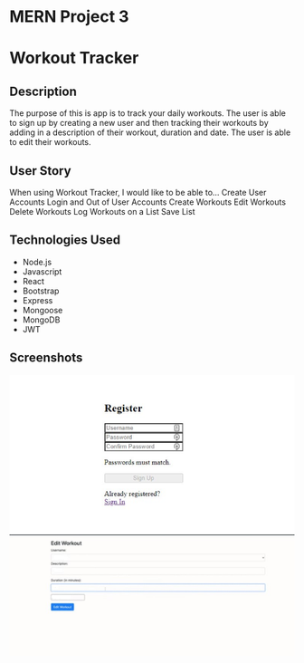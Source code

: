 # MERN Project 3

# Workout Tracker 

## Description
The purpose of this is app is to track your daily workouts.  The user is able to sign up by creating a new user and then tracking their workouts by adding in a description of their workout, duration and date.  The user is able to edit their workouts.

## User Story
When using Workout Tracker, I would like to be able to…
Create User Accounts
Login and Out of User Accounts
Create Workouts
Edit Workouts 
Delete Workouts
Log Workouts on a List 
Save List 


## Technologies Used
* Node.js
* Javascript
* React
* Bootstrap
* Express
* Mongoose
* MongoDB
* JWT

## Screenshots
![Register](assets\registerPage.jpg)
![EditWorkout](assets\workoutPage.jpg)

